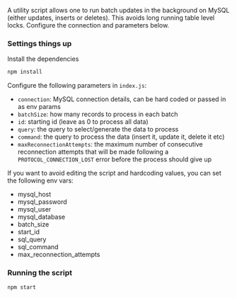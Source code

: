  A utility script allows one to run batch updates in the background on MySQL (either updates, inserts or deletes). This avoids long running table level locks. Configure the connection and parameters below.

 ### Settings things up

Install the dependencies

 ```bash
 npm install
 ```

 Configure the following parameters in `index.js`:

 * `connection`: MySQL connection details, can be hard coded or passed in as env params
 * `batchSize`: how many records to process in each batch
 * `id`: starting id (leave as 0 to process all data)
 * `query`: the query to select/generate the data to process
 * `command`: the query to process the data (insert it, update it, delete it etc)
 * `maxReconnectionAttempts`: the maximum number of consecutive reconnection attempts that will be made following a `PROTOCOL_CONNECTION_LOST` error before the process should give up

 If you want to avoid editing the script and hardcoding values, you can set the following env vars:

 * mysql_host
 * mysql_password
 * mysql_user
 * mysql_database
 * batch_size
 * start_id
 * sql_query
 * sql_command
 * max_reconnection_attempts

 ### Running the script

 ```
 npm start
 ```